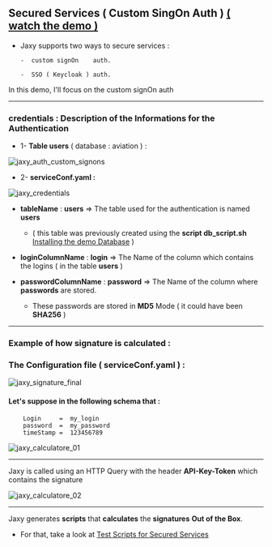 


## Secured Services ( Custom SingOn Auth ) [ ( watch the demo ) ](https://www.youtube.com/watch?v=lFca7ujnVkg&index=4&list=PLgd4yhA9GWz3lc2XmuW1lwlH3sjT4gHwa)
 
   * Jaxy supports two ways to secure services :
 
         -  custom signOn    auth. 

         -  SSO ( Keycloak ) auth.

   In this demo, I'll focus on the custom signOn auth

----------------------------------------------------

### credentials :  Description of the Informations for the Authentication 

   * 1- **Table users** ( database : aviation ) :

   ![jaxy_auth_custom_signons](https://user-images.githubusercontent.com/7684497/50670242-9048a080-0fca-11e9-85d5-5149f199deac.png)

   * 2- **serviceConf.yaml :**

   ![jaxy_credentials](https://user-images.githubusercontent.com/7684497/50717511-fba47800-1087-11e9-87fc-fa04f4843d38.png)


   - **tableName**  : **users** =>  The table used for the authentication is named **users**
                     
       * ( this table was previously created using the **script db_script.sh**
 [ Installing the demo Database](https://github.com/rac021/Jaxy/tree/master/jaxy/demo/00_db-script) ) 
 
     
   - **loginColumnName** : **login** => The Name of the column which contains the logins ( in the table **users** )

   - **passwordColumnName** : **password** => The Name of the column where **passwords** are stored. 
    
       * These passwords are  stored in **MD5** Mode ( it could have been **SHA256** )

--------------------------------------------------


### Example of how signature is calculated :


### The Configuration file ( **serviceConf.yaml** ) :  

![jaxy_signature_final](https://user-images.githubusercontent.com/7684497/50673350-592fba80-0fdd-11e9-9156-e87e6c6839ef.png)


#### Let's suppose in the following schema that :

  ``` 
      Login     =  my_login    
      password  =  my_password 
      timeStamp =  123456789   
  ```


![jaxy_calculatore_01](https://user-images.githubusercontent.com/7684497/50697489-a72ad980-1042-11e9-891f-b814506b8a91.jpg)


-----------------------------------------------------------

Jaxy is called using an HTTP Query with the header **API-Key-Token** which contains the signature 

![jaxy_calculatore_02](https://user-images.githubusercontent.com/7684497/50697672-2fa97a00-1043-11e9-9314-324264611c1d.jpg)


------------------------------------------------------------


  Jaxy generates **scripts** that **calculates** the **signatures**  **Out of the Box**.
  
  * For that, take a look at [  Test Scripts for Secured Services ](https://github.com/rac021/Jaxy/tree/master/jaxy/demo/05_test_scripts_for_secured_services)
  

